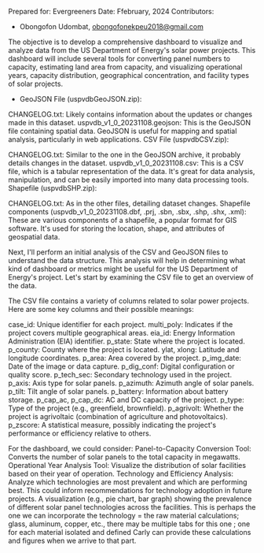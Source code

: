 Prepared for: Evergreeners
Date: Ffebruary, 2024
Contributors:
- Obongofon Udombat, obongofonekpeu2018@gmail.com

The objective is to develop a comprehensive dashboard to visualize and analyze data from the US Department of Energy's solar power projects. This dashboard will include several tools for converting panel numbers to capacity, estimating land area from capacity, and visualizing operational years, capacity distribution, geographical concentration, and facility types of solar projects.

- GeoJSON File (uspvdbGeoJSON.zip):

CHANGELOG.txt: Likely contains information about the updates or changes made in this dataset.
uspvdb_v1_0_20231108.geojson: This is the GeoJSON file containing spatial data. GeoJSON is useful for mapping and spatial analysis, particularly in web applications.
CSV File (uspvdbCSV.zip):

CHANGELOG.txt: Similar to the one in the GeoJSON archive, it probably details changes in the dataset.
uspvdb_v1_0_20231108.csv: This is a CSV file, which is a tabular representation of the data. It's great for data analysis, manipulation, and can be easily imported into many data processing tools.
Shapefile (uspvdbSHP.zip):

CHANGELOG.txt: As in the other files, detailing dataset changes.
Shapefile components (uspvdb_v1_0_20231108.dbf, .prj, .sbn, .sbx, .shp, .shx, .xml): These are various components of a shapefile, a popular format for GIS software. It's used for storing the location, shape, and attributes of geospatial data.

Next, I'll perform an initial analysis of the CSV and GeoJSON files to understand the data structure. This analysis will help in determining what kind of dashboard or metrics might be useful for the US Department of Energy's project. Let's start by examining the CSV file to get an overview of the data.

The CSV file contains a variety of columns related to solar power projects. Here are some key columns and their possible meanings:

case_id: Unique identifier for each project.
multi_poly: Indicates if the project covers multiple geographical areas.
eia_id: Energy Information Administration (EIA) identifier.
p_state: State where the project is located.
p_county: County where the project is located.
ylat, xlong: Latitude and longitude coordinates.
p_area: Area covered by the project.
p_img_date: Date of the image or data capture.
p_dig_conf: Digital configuration or quality score.
p_tech_sec: Secondary technology used in the project.
p_axis: Axis type for solar panels.
p_azimuth: Azimuth angle of solar panels.
p_tilt: Tilt angle of solar panels.
p_battery: Information about battery storage.
p_cap_ac, p_cap_dc: AC and DC capacity of the project.
p_type: Type of the project (e.g., greenfield, brownfield).
p_agrivolt: Whether the project is agrivoltaic (combination of agriculture and photovoltaics).
p_zscore: A statistical measure, possibly indicating the project's performance or efficiency relative to others.

For the dashboard, we could consider:
Panel-to-Capacity Conversion Tool: Converts the number of solar panels to the total capacity in megawatts.
Operational Year Analysis Tool: Visualize the distribution of solar facilities based on their year of operation.
Technology and Efficiency Analysis: Analyze which technologies are most prevalent and which are performing best. This could inform recommendations for technology adoption in future projects.
A visualization (e.g., pie chart, bar graph) showing the prevalence of different solar panel technologies across the facilities.
This is perhaps the one we can incorporate the technology = the raw material calculations; glass, aluminum, copper, etc., there may be multiple tabs for this one ; one for each material isolated and defined Carly can provide these calculations and figures when we arrive to that part.
